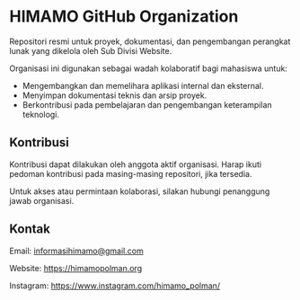 # HIMAMO GitHub Organization

Repositori resmi untuk proyek, dokumentasi, dan pengembangan perangkat lunak yang dikelola oleh Sub Divisi Website.

Organisasi ini digunakan sebagai wadah kolaboratif bagi mahasiswa untuk:

- Mengembangkan dan memelihara aplikasi internal dan eksternal.
- Menyimpan dokumentasi teknis dan arsip proyek.
- Berkontribusi pada pembelajaran dan pengembangan keterampilan teknologi.

## Kontribusi

Kontribusi dapat dilakukan oleh anggota aktif organisasi. Harap ikuti pedoman kontribusi pada masing-masing repositori, jika tersedia.

Untuk akses atau permintaan kolaborasi, silakan hubungi penanggung jawab organisasi.

## Kontak

Email: informasihimamo@gmail.com

Website: https://himamopolman.org

Instagram: https://www.instagram.com/himamo_polman/
